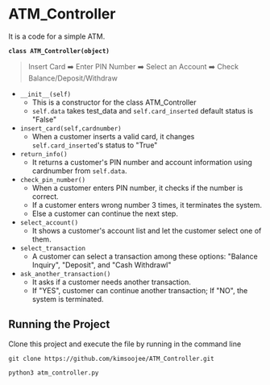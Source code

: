 # ATM_Controller
It is a code for a simple ATM.

**`class ATM_Controller(object)`** <br>
> Insert Card ➡️ Enter PIN Number ➡️ Select an Account ➡️ Check Balance/Deposit/Withdraw
- `__init__(self)`
  - This is a constructor for the class ATM_Controller
  - `self.data` takes test_data and `self.card_inserted` default status is "False"
- `insert_card(self,cardnumber)`
  - When a customer inserts a valid card, it changes `self.card_inserted`'s status to "True" 
- `return_info()`
  - It returns a customer's PIN number and account information using cardnumber from `self.data`.
- `check_pin_number()`
  - When a customer enters PIN number, it checks if the number is correct.
  - If a customer enters wrong number 3 times, it terminates the system. 
  - Else a customer can continue the next step.
- `select_account()`
  - It shows a customer's account list and let the customer select one of them. 
- `select_transaction`
  - A customer can select a transaction among these options: "Balance Inquiry", "Deposit", and "Cash Withdrawl"
- `ask_another_transaction()`
  - It asks if a customer needs another transaction.
  - If "YES", customer can continue another transaction; If "NO", the system is terminated. 

## Running the Project
Clone this project and execute the file by running in the command line
``` 
git clone https://github.com/kimsoojee/ATM_Controller.git
```
```
python3 atm_controller.py
```

